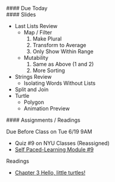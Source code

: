 <article class="due" markdown="block">
####  Due Today

<!--
* Homework
-->

</article>

<article class="slides" markdown="block">
####  Slides


* Last Lists Review
	* Map / Filter
		1. Make Plural
		2. Transform to Average
		3. Only Show Within Range
	* Mutability
		1. Same as Above (1 and 2)
		2. More Sorting
* Strings Review
	* Isolating Words Without Lists
* Split and Join
* Turtle
	* Polygon
	* Animation Preview

</article>

<article class="assignments" markdown="block">
####  Assignments / Readings		


Due Before Class on Tue 6/19 9AM

* Quiz #9 on NYU Classes (Reassigned)
* [Self Paced-Learning Module #9](http://cs.nyu.edu/elearning/CSCI_UA_0002/module09.php)

Readings

* [Chapter 3 Hello, little turtles!](http://openbookproject.net/thinkcs/python/english3e/hello_little_turtles.html)


</article>
